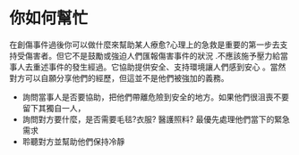 [Title]: # (你如何提供協助)
[Difficulty]: # (進階)
[Order]: # (2)

# 你如何幫忙

在創傷事件過後你可以做什麼來幫助某人療愈?心理上的急救是重要的第一步去支持受傷害者。但它不是鼓勵或強迫人們匯報傷害事件的狀況 .不應該施予壓力給當事人去重述事件的發生經過。它協助提供安全、支持環境讓人們感到安心 。當然對方可以自願分享他們的經歷，但這並不是他們被強加的義務。

* 詢問當事人是否要協助，把他們帶離危險到安全的地方。如果他們很沮喪不要留下其獨自一人，
* 詢問對方要什麼，是否需要毛毯?衣服? 醫護照料? 最優先處理他們當下的緊急需求
* 聆聽對方並幫助他們保持冷靜